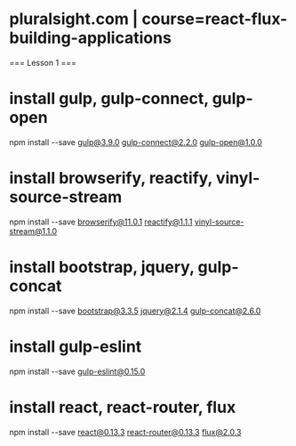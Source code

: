 # pluralsight.com | course=react-flux-building-applications

=== Lesson 1 ===

# install gulp, gulp-connect, gulp-open
npm install --save gulp@3.9.0 gulp-connect@2.2.0 gulp-open@1.0.0

# install browserify, reactify, vinyl-source-stream
npm install --save browserify@11.0.1 reactify@1.1.1 vinyl-source-stream@1.1.0

# install bootstrap, jquery, gulp-concat
npm install --save bootstrap@3.3.5 jquery@2.1.4 gulp-concat@2.6.0

# install gulp-eslint
npm install --save gulp-eslint@0.15.0

# install react, react-router, flux
npm install --save react@0.13.3 react-router@0.13.3 flux@2.0.3